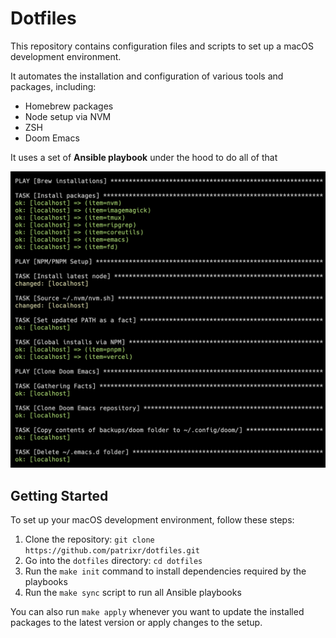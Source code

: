 # Dotfiles

This repository contains configuration files and scripts to set up a macOS development environment.

It automates the installation and configuration of various tools and packages, including:
- Homebrew packages
- Node setup via NVM
- ZSH
- Doom Emacs

It uses a set of **Ansible playbook** under the hood to do all of that

![](./assets/Screengrab.png)

## Getting Started

To set up your macOS development environment, follow these steps:

1. Clone the repository: `git clone https://github.com/patrixr/dotfiles.git`
2. Go into the `dotfiles` directory: `cd dotfiles`
3. Run the `make init` command to install dependencies required by the playbooks
4. Run the `make sync` script to run all Ansible playbooks

You can also run `make apply` whenever you want to update the installed packages to the latest version or apply changes to the setup.
